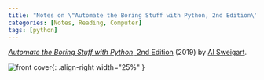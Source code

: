 ```yaml
---
title: "Notes on \"Automate the Boring Stuff with Python, 2nd Edition\""
categories: [Notes, Reading, Computer]
tags: [python]
---
```


[*Automate the Boring Stuff with Python*, 2nd Edition](https://nostarch.com/automatestuff2) (2019) by [Al Sweigart](https://alsweigart.com/).

![front cover](https://nostarch.com/sites/default/files/styles/uc_product/public/automate_frontcvr_final.png){: .align-right width="25%" }

